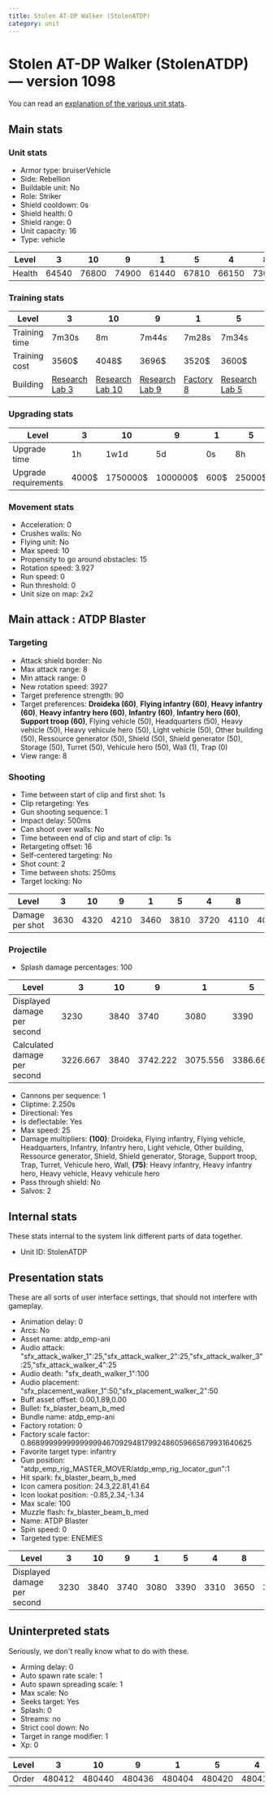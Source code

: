 ```yaml
---
title: Stolen AT-DP Walker (StolenATDP)
category: unit
---
```


# Stolen AT-DP Walker (StolenATDP) — version 1098

You can read an [explanation  of the various unit stats](unitexplained.md).

## Main stats

### Unit stats

  * Armor type: bruiserVehicle
  * Side: Rebellion
  * Buildable unit: No
  * Role: Striker
  * Shield cooldown: 0s
  * Shield health: 0
  * Shield range: 0
  * Unit capacity: 16
  * Type: vehicle

|Level |3    |10   |9    |1    |5    |4    |8    |7    |2    |6    |
|------|-----|-----|-----|-----|-----|-----|-----|-----|-----|-----|
|Health|64540|76800|74900|61440|67810|66150|73060|71260|62970|69510|


### Training stats

|Level        |3                                     |10                                     |9                                     |1                             |5                                     |4                                     |8                                     |7                                     |2                                     |6                                     |
|-------------|--------------------------------------|---------------------------------------|--------------------------------------|------------------------------|--------------------------------------|--------------------------------------|--------------------------------------|--------------------------------------|--------------------------------------|--------------------------------------|
|Training time|7m30s                                 |8m                                     |7m44s                                 |7m28s                         |7m34s                                 |7m32s                                 |7m40s                                 |7m38s                                 |7m29s                                 |7m36s                                 |
|Training cost|3560$                                 |4048$                                  |3696$                                 |3520$                         |3600$                                 |3580$                                 |3660$                                 |3640$                                 |3540$                                 |3620$                                 |
|Building     |[Research Lab 3](rebelOffenseLab.html)|[Research Lab 10](rebelOffenseLab.html)|[Research Lab 9](rebelOffenseLab.html)|[Factory 8](rebelFactory.html)|[Research Lab 5](rebelOffenseLab.html)|[Research Lab 4](rebelOffenseLab.html)|[Research Lab 8](rebelOffenseLab.html)|[Research Lab 7](rebelOffenseLab.html)|[Research Lab 2](rebelOffenseLab.html)|[Research Lab 6](rebelOffenseLab.html)|


### Upgrading stats

|Level               |3    |10      |9       |1   |5     |4     |8      |7      |2    |6      |
|--------------------|-----|--------|--------|----|------|------|-------|-------|-----|-------|
|Upgrade time        |1h   |1w1d    |5d      |0s  |8h    |3h30m |3d12h  |2d     |15m  |1d     |
|Upgrade requirements|4000$|1750000$|1000000$|600$|25000$|12500$|320000$|160000$|1500$|100000$|


### Movement stats

  * Acceleration: 0
  * Crushes walls: No
  * Flying unit: No
  * Max speed: 10
  * Propensity to go around obstacles: 15
  * Rotation speed: 3.927
  * Run speed: 0
  * Run threshold: 0
  * Unit size on map: 2x2

## Main attack : ATDP Blaster

### Targeting

  * Attack shield border: No
  * Max attack range: 8
  * Min attack range: 0
  * New rotation speed: 3927
  * Target preference strength: 90
  * Target preferences: **Droideka (60)**, **Flying infantry (60)**, **Heavy infantry (60)**, **Heavy infantry hero (60)**, **Infantry (60)**, **Infantry hero (60)**, **Support troop (60)**, Flying vehicle (50), Headquarters (50), Heavy vehicle (50), Heavy vehicule hero (50), Light vehicle (50), Other building (50), Ressource generator (50), Shield (50), Shield generator (50), Storage (50), Turret (50), Vehicule hero (50), Wall (1), Trap (0)
  * View range: 8

### Shooting

  * Time between start of clip and first shot: 1s
  * Clip retargeting: Yes
  * Gun shooting sequence: 1
  * Impact delay: 500ms
  * Can shoot over walls: No
  * Time between end of clip and start of clip: 1s
  * Retargeting offset: 16
  * Self-centered targeting: No
  * Shot count: 2
  * Time between shots: 250ms
  * Target locking: No

|Level          |3   |10  |9   |1   |5   |4   |8   |7   |2   |6   |
|---------------|----|----|----|----|----|----|----|----|----|----|
|Damage per shot|3630|4320|4210|3460|3810|3720|4110|4010|3540|3910|


### Projectile

  * Splash damage percentages: 100

|Level                       |3       |10  |9       |1       |5       |4       |8       |7       |2       |6       |
|----------------------------|--------|----|--------|--------|--------|--------|--------|--------|--------|--------|
|Displayed damage per second |3230    |3840|3740    |3080    |3390    |3310    |3650    |3560    |3150    |3480    |
|Calculated damage per second|3226.667|3840|3742.222|3075.556|3386.667|3306.667|3653.333|3564.444|3146.667|3475.556|


  * Cannons per sequence: 1
  * Cliptime: 2.250s
  * Directional: Yes
  * Is deflectable: Yes
  * Max speed: 25
  * Damage multipliers: **(100)**: Droideka, Flying infantry, Flying vehicle, Headquarters, Infantry, Infantry hero, Light vehicle, Other building, Ressource generator, Shield, Shield generator, Storage, Support troop, Trap, Turret, Vehicule hero, Wall, **(75)**: Heavy infantry, Heavy infantry hero, Heavy vehicle, Heavy vehicule hero
  * Pass through shield: No
  * Salvos: 2

## Internal stats

These stats internal to the system link different parts of data together.

  * Unit ID: StolenATDP

## Presentation stats

These are all sorts of user interface settings, that should not interfere with gameplay.

  * Animation delay: 0
  * Arcs: No
  * Asset name: atdp_emp-ani
  * Audio attack: "sfx_attack_walker_1":25,"sfx_attack_walker_2":25,"sfx_attack_walker_3":25,"sfx_attack_walker_4":25
  * Audio death: "sfx_death_walker_1":100
  * Audio placement: "sfx_placement_walker_1":50,"sfx_placement_walker_2":50
  * Buff asset offset: 0.00,1.89,0.00
  * Bullet: fx_blaster_beam_b_med
  * Bundle name: atdp_emp-ani
  * Factory rotation: 0
  * Factory scale factor: 0.8689999999999999946709294817992486059665679931640625
  * Favorite target type: infantry
  * Gun position: "atdp_emp_rig_MASTER_MOVER/atdp_emp_rig_locator_gun":1
  * Hit spark: fx_blaster_beam_b_med
  * Icon camera position: 24.3,22.81,41.64
  * Icon lookat position: -0.85,2.34,-1.34
  * Max scale: 100
  * Muzzle flash: fx_blaster_beam_b_med
  * Name: ATDP Blaster
  * Spin speed: 0
  * Targeted type: ENEMIES

|Level                      |3   |10  |9   |1   |5   |4   |8   |7   |2   |6   |
|---------------------------|----|----|----|----|----|----|----|----|----|----|
|Displayed damage per second|3230|3840|3740|3080|3390|3310|3650|3560|3150|3480|


## Uninterpreted stats

Seriously, we don't really know what to do with these.

  * Arming delay: 0
  * Auto spawn rate scale: 1
  * Auto spawn spreading scale: 1
  * Max scale: No
  * Seeks target: Yes
  * Splash: 0
  * Streams: no
  * Strict cool down: No
  * Target in range modifier: 1
  * Xp: 0

|Level|3     |10    |9     |1     |5     |4     |8     |7     |2     |6     |
|-----|------|------|------|------|------|------|------|------|------|------|
|Order|480412|480440|480436|480404|480420|480416|480432|480428|480408|480424|


